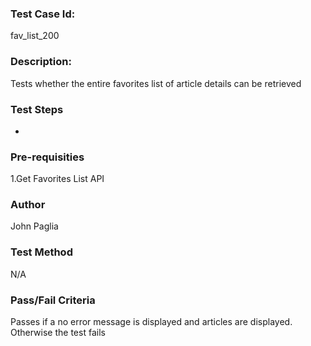 ### Test Case Id: 
fav_list_200

### Description:
Tests whether the entire favorites list of article details can be retrieved

### Test Steps
- 

### Pre-requisities
1.Get Favorites List API

### Author
John Paglia

### Test Method
N/A

### Pass/Fail Criteria
Passes if a no error message is displayed and articles are displayed. Otherwise the test fails